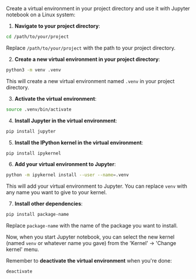 Create a virtual environment in your project directory and use it with Jupyter notebook on a Linux system:

1. **Navigate to your project directory**:
```bash
cd /path/to/your/project
```
Replace `/path/to/your/project` with the path to your project directory.

2. **Create a new virtual environment in your project directory**:
```bash
python3 -m venv .venv
```
This will create a new virtual environment named `.venv` in your project directory.

3. **Activate the virtual environment**:
```bash
source .venv/bin/activate
```

4. **Install Jupyter in the virtual environment**:
```bash
pip install jupyter
```

5. **Install the IPython kernel in the virtual environment**:
```bash
pip install ipykernel
```

6. **Add your virtual environment to Jupyter**:
```bash
python -m ipykernel install --user --name=.venv
```
This will add your virtual environment to Jupyter. You can replace `venv` with any name you want to give to your kernel.

7. **Install other dependencies**:
```bash
pip install package-name
```
Replace `package-name` with the name of the package you want to install.

Now, when you start Jupyter notebook, you can select the new kernel (named `venv` or whatever name you gave) from the 'Kernel' -> 'Change kernel' menu.

Remember to **deactivate the virtual environment** when you're done:
```bash
deactivate
```
